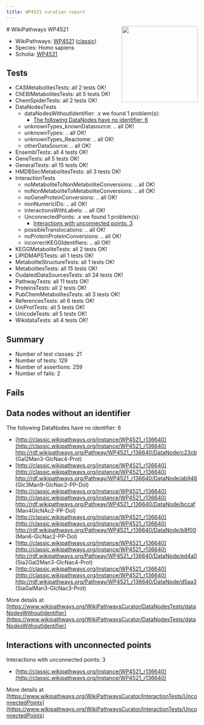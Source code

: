 ```yaml
---
title: WP4521 curation report
---
```


<img style="float: right; width: 200px" src="https://upload.wikimedia.org/wikipedia/commons/thumb/8/83/Wplogo_with_text_500.png/640px-Wplogo_with_text_500.png" />
# WikiPathways WP4521

* WikiPathways: [WP4521](https://wikipathways.org/pathways/WP4521) ([classic](https://classic.wikipathways.org/instance/WP4521))
* Species: Homo sapiens
* Scholia: [WP4521](https://scholia.toolforge.org/wikipathways/WP4521)
## Tests
* CASMetabolitesTests: all 2 tests OK!
* ChEBIMetabolitesTests: all 5 tests OK!
* ChemSpiderTests: all 2 tests OK!
* DataNodesTests
    * dataNodesWithoutIdentifier: .x we found 1 problem(s):
        * [The following DataNodes have no identifier: 6](#d2d32fa5)
    * unknownTypes_knownDatasource: .. all OK!
    * unknownTypes: .. all OK!
    * unknownTypes_Reactome: .. all OK!
    * otherDataSource: .. all OK!
* EnsemblTests: all 4 tests OK!
* GeneTests: all 5 tests OK!
* GeneralTests: all 15 tests OK!
* HMDBSecMetabolitesTests: all 3 tests OK!
* InteractionTests
    * noMetaboliteToNonMetaboliteConversions: .. all OK!
    * noNonMetaboliteToMetaboliteConversions: .. all OK!
    * noGeneProteinConversions: .. all OK!
    * nonNumericIDs: .. all OK!
    * interactionsWithLabels: .. all OK!
    * UnconnectedPoints: .x we found 1 problem(s):
        * [Interactions with unconnected points: 3](#35a61adb)
    * possibleTranslocations: .. all OK!
    * noProteinProteinConversions: .. all OK!
    * incorrectKEGGIdentifiers: .. all OK!
* KEGGMetaboliteTests: all 2 tests OK!
* LIPIDMAPSTests: all 1 tests OK!
* MetaboliteStructureTests: all 1 tests OK!
* MetabolitesTests: all 15 tests OK!
* OudatedDataSourcesTests: all 24 tests OK!
* PathwayTests: all 11 tests OK!
* ProteinsTests: all 2 tests OK!
* PubChemMetabolitesTests: all 3 tests OK!
* ReferencesTests: all 6 tests OK!
* UniProtTests: all 5 tests OK!
* UnicodeTests: all 5 tests OK!
* WikidataTests: all 4 tests OK!


## Summary

* Number of test classes: 21
* Number of tests: 129
* Number of assertions: 259
* Number of fails: 2

## Fails

<a name="d2d32fa5" />

## Data nodes without an identifier

The following DataNodes have no identifier: 6

* [http://classic.wikipathways.org/instance/WP4521_r136640](http://classic.wikipathways.org/instance/WP4521_r136640) http://rdf.wikipathways.org/Pathway/WP4521_r136640/DataNode/c23cb (Gal2Man3-GlcNac4-Prot)
* [http://classic.wikipathways.org/instance/WP4521_r136640](http://classic.wikipathways.org/instance/WP4521_r136640) http://rdf.wikipathways.org/Pathway/WP4521_r136640/DataNode/ab946 (Glc3Man9-GlcNac2-PP-Dol)
* [http://classic.wikipathways.org/instance/WP4521_r136640](http://classic.wikipathways.org/instance/WP4521_r136640) http://rdf.wikipathways.org/Pathway/WP4521_r136640/DataNode/bccaf (Man4GIcNAc2-PP-Dol)
* [http://classic.wikipathways.org/instance/WP4521_r136640](http://classic.wikipathways.org/instance/WP4521_r136640) http://rdf.wikipathways.org/Pathway/WP4521_r136640/DataNode/b8f00 (Man6-GlcNac2-PP-Dol)
* [http://classic.wikipathways.org/instance/WP4521_r136640](http://classic.wikipathways.org/instance/WP4521_r136640) http://rdf.wikipathways.org/Pathway/WP4521_r136640/DataNode/ed4a0 (Sia2Gal2Man3-GlcNac4-Prot)
* [http://classic.wikipathways.org/instance/WP4521_r136640](http://classic.wikipathways.org/instance/WP4521_r136640) http://rdf.wikipathways.org/Pathway/WP4521_r136640/DataNode/d5aa3 (SiaGalMan3-GlcNac3-Prot)


More details at [https://www.wikipathways.org/WikiPathwaysCurator/DataNodesTests/dataNodesWithoutIdentifier](https://www.wikipathways.org/WikiPathwaysCurator/DataNodesTests/dataNodesWithoutIdentifier)

<a name="35a61adb" />

## Interactions with unconnected points

Interactions with unconnected points: 3

* [http://classic.wikipathways.org/instance/WP4521_r136640](http://classic.wikipathways.org/instance/WP4521_r136640)


More details at [https://www.wikipathways.org/WikiPathwaysCurator/InteractionTests/UnconnectedPoints](https://www.wikipathways.org/WikiPathwaysCurator/InteractionTests/UnconnectedPoints)

